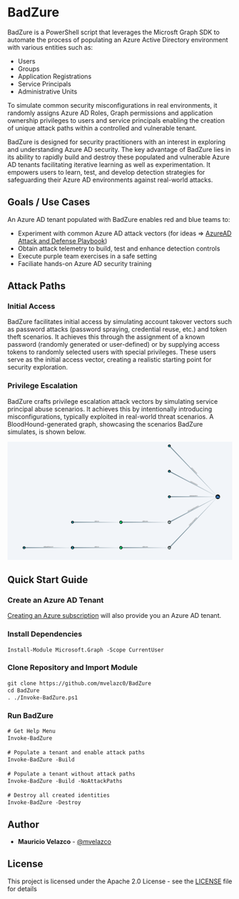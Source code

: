 # BadZure

BadZure is a PowerShell script that leverages the Microsft Graph SDK to automate the process of populating an Azure Active Directory environment with various entities such as:

- Users
- Groups
- Application Registrations
- Service Principals
- Administrative Units

To simulate common security misconfigurations in real environments, it randomly assigns Azure AD Roles, Graph permissions and application ownership privileges to users and service principals enabling the creation of unique attack paths within a controlled and vulnerable tenant. 

BadZure is designed for security practitioners with an interest in exploring and understanding Azure AD security. The key advantage of BadZure lies in its ability to rapidly build and destroy these populated and vulnerable Azure AD tenants facilitating iterative learning as well as experimentation. It empowers users to learn, test, and develop detection strategies for safeguarding their Azure AD environments against real-world attacks. 

## Goals / Use Cases

An Azure AD tenant populated with BadZure enables red and blue teams to:

* Experiment with common Azure AD attack vectors (for ideas => [AzureAD Attack and Defense Playbook](https://github.com/Cloud-Architekt/AzureAD-Attack-Defense))
* Obtain attack telemetry to build, test and enhance detection controls
* Execute purple team exercises in a safe setting
* Faciliate hands-on Azure AD security training

## Attack Paths

### Initial Access

BadZure facilitates initial access by simulating account takover vectors such as password attacks (password spraying, credential reuse, etc.) and token theft scenarios. It achieves this through the assignment of a known password (randomly generated or user-defined) or by supplying access tokens to randomly selected users with special privileges. These users serve as the initial access vector, creating a realistic starting point for security exploration.

### Privilege Escalation

BadZure crafts privilege escalation attack vectors by simulating service principal abuse scenarios. It achieves this by intentionally introducing misconfigurations, typically exploited in real-world threat scenarios. A BloodHound-generated graph, showcasing the scenarios BadZure simulates, is shown below.

![](img/attack_paths.png)

## Quick Start Guide

### Create an Azure AD Tenant 

[Creating an Azure subscription](https://learn.microsoft.com/en-us/training/modules/create-an-azure-account/1-introduction) will also provide you an Azure AD tenant. 

### Install Dependencies

````
Install-Module Microsoft.Graph -Scope CurrentUser
````

### Clone Repository and Import Module

````
git clone https://github.com/mvelazc0/BadZure
cd BadZure
. ./Invoke-BadZure.ps1
````
### Run BadZure

````
# Get Help Menu
Invoke-BadZure

# Populate a tenant and enable attack paths
Invoke-BadZure -Build

# Populate a tenant without attack paths
Invoke-BadZure -Build -NoAttackPaths

# Destroy all created identities
Invoke-BadZure -Destroy
````

## Author

* **Mauricio Velazco** - [@mvelazco](https://twitter.com/mvelazco)

## License

This project is licensed under the Apache 2.0 License - see the [LICENSE](LICENSE) file for details
